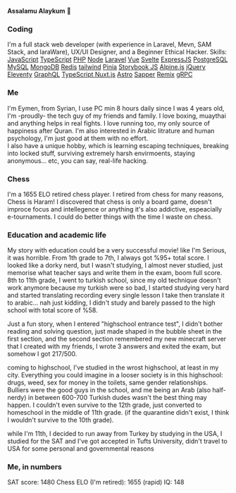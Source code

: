 **Assalamu Alaykum** 👋
### Coding
I'm a full stack web developer (with experience in Laravel, Mevn, SAM Stack, and laraWare), UX/UI Designer, and a Beginner Ethical Hacker. Skills: [JavaScript](./skills/javascript.png)
[TypeScript](./skills/typescript.png)
[PHP](./skills/php.png)
[Node](./skills/node.png)
[Laravel](./skills/laravel.png)
[Vue](./skills/vue.png)
[Svelte](./skills/svelte.png)
[ExpressJS](./skills/expressjs.png)
[PostgreSQL](./skills/postgresql.png)
[MySQL](./skills/mysql.png)
[MongoDB](./skills/mongodb.png)
[Redis](./skills/redis.png)
[tailwind](./skills/tailwind.png)
[Pinia](./skills/pinia.png)
[Storybook JS](./skills/storybookjs.png)
[Alpine.js](./skills/alpinejs.png)
[jQuery](./skills/jquery.png)
[Eleventy](./skills/eleventy.png)
[GraphQL](./skills/graphql.png)
[TypeScript Nuxt.js](./skills/typescript-nuxtjs.png)
[Astro](./skills/astro.png)
[Sapper](./skills/sapper.png)
[Remix](./skills/remix.png)
[gRPC](./skills/grpc.png)

### Me
I'm Eymen, from Syrian, I use PC min 8 hours daily since I was 4 years old, I'm -proudly- the tech guy of my friends and family. I love boxing, muaythai and anything helps in real fights. I love running too, my only source of happiness after Quran. I'm also interested in Arabic litrature and human psychology, I'm just good at them with no effort. \
I also have a unique hobby, which is learning escaping techniques, breaking into locked stuff, surviving extremely harsh envirmoents, staying anonymous... etc, you can say, real-life hacking.

### Chess
I'm a 1655 ELO retired chess player. I retired from chess for many reasons, Chess is Haram! I discovered that chess is only a board game, doesn't improce focus and intellegence or anything it's also addictive, espeacially e-tournaments. I could do better things with the time I waste on chess.

### Education and academic life 
My story with education could be a very successful movie! like I'm Serious, it was horrible. From 1th grade to 7th, I always got %95+ total score. I looked like a dorky nerd, but I wasn't studying, I almost never studied, just memorise what teacher says and write them in the exam, boom full score. 8th to 11th grade, I went to turkish school, since my old technique doesn't work anymore because my turkish were so bad, I started studying very hard and started translating recording every single lesson I take then translate it to arabic... nah just kidding, I didn't study and barely passed to the high school with total score of %58. 

Just a fun story, when I entered "highschool entrance test", I didn't bother reading and solving question, just made shaped in the bubble sheet in the first section, and the second section remembered my new minecraft server that I created with my friends, I wrote 3 answers and exited the exam, but somehow I got 217/500. 

coming to highschool, I've studied in the wrost highschool, at least in my city. Everything you could imagine in a looser society is in this highschool: drugs, weed, sex for money in the toilets, same gender relationships. Bulliers were the good guys in the school, and me being an Arab (also half-nerdy) in between 600-700 Turkish dudes wasn't the best thing may happen. I couldn't even survive to the 12th grade, just converted to homeschool in the middle of 11th grade. (if the quarantine didn't exist, I think I wouldn't survive to the 10th grade).

while I'm 11th, I decided to run away from Turkey by studying in the USA, I studied for the SAT and I've got accepted in Tufts University, didn't travel to USA for some personal and governmental reasons

### Me, in numbers
SAT score: 1480 
Chess ELO (I'm retired): 1655 (rapid)
IQ: 148

